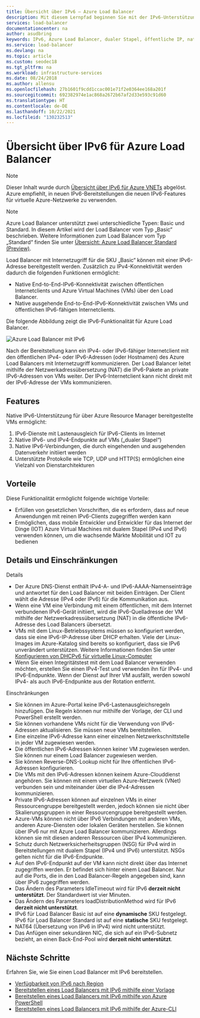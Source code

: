 ```yaml
---
title: Übersicht über IPv6 – Azure Load Balancer
description: Mit diesem Lernpfad beginnen Sie mit der IPv6-Unterstützung für Azure Load Balancer und VMs mit Lastenausgleich.
services: load-balancer
documentationcenter: na
author: asudbring
keywords: IPv6, Azure Load Balancer, dualer Stapel, öffentliche IP, natives IPv6, mobil, IoT
ms.service: load-balancer
ms.devlang: na
ms.topic: article
ms.custom: seodec18
ms.tgt_pltfrm: na
ms.workload: infrastructure-services
ms.date: 08/24/2018
ms.author: allensu
ms.openlocfilehash: 27b1601f9cdd1ccac001e71f2e0364ee168a201f
ms.sourcegitcommit: 692382974e1ac868a2672b67af2d33e593c91d60
ms.translationtype: HT
ms.contentlocale: de-DE
ms.lasthandoff: 10/22/2021
ms.locfileid: "130232513"
---
```

# <a name="overview-of-ipv6-for-azure-load-balancer"></a>Übersicht über IPv6 für Azure Load Balancer


>[!NOTE] 
>Dieser Inhalt wurde durch [Übersicht über IPv6 für Azure VNETs](../virtual-network/ip-services/ipv6-overview.md) abgelöst. Azure empfiehlt, in neuen IPv6-Bereitstellungen die neuen IPv6-Features für virtuelle Azure-Netzwerke zu verwenden.

>[!NOTE]
>Azure Load Balancer unterstützt zwei unterschiedliche Typen: Basic und Standard. In diesem Artikel wird der Load Balancer vom Typ „Basic“ beschrieben. Weitere Informationen zum Load Balancer vom Typ „Standard“ finden Sie unter [Übersicht: Azure Load Balancer Standard (Preview)](./load-balancer-overview.md).

Load Balancer mit Internetzugriff für die SKU „Basic“ können mit einer IPv6-Adresse bereitgestellt werden. Zusätzlich zu IPv4-Konnektivität werden dadurch die folgenden Funktionen ermöglicht:

* Native End-to-End-IPv6-Konnektivität zwischen öffentlichen Internetclients und Azure Virtual Machines (VMs) über den Load Balancer.
* Native ausgehende End-to-End-IPv6-Konnektivität zwischen VMs und öffentlichen IPv6-fähigen Internetclients.

Die folgende Abbildung zeigt die IPv6-Funktionalität für Azure Load Balancer.

![Azure Load Balancer mit IPv6](./media/load-balancer-ipv6-overview/load-balancer-ipv6.png)

Nach der Bereitstellung kann ein IPv4- oder IPv6-fähiger Internetclient mit den öffentlichen IPv4- oder IPv6-Adressen (oder Hostnamen) des Azure Load Balancers mit Internetzugriff kommunizieren. Der Load Balancer leitet mithilfe der Netzwerkadressübersetzung (NAT) die IPv6-Pakete an private IPv6-Adressen von VMs weiter. Der IPv6-Internetclient kann nicht direkt mit der IPv6-Adresse der VMs kommunizieren.

## <a name="features"></a>Features

Native IPv6-Unterstützung für über Azure Resource Manager bereitgestellte VMs ermöglicht:

1. IPv6-Dienste mit Lastenausgleich für IPv6-Clients im Internet
2. Native IPv6- und IPv4-Endpunkte auf VMs („dualer Stapel“)
3. Native IPv6-Verbindungen, die durch eingehenden und ausgehenden Datenverkehr initiiert werden
4. Unterstützte Protokolle wie TCP, UDP und HTTP(S) ermöglichen eine Vielzahl von Dienstarchitekturen

## <a name="benefits"></a>Vorteile

Diese Funktionalität ermöglicht folgende wichtige Vorteile:

* Erfüllen von gesetzlichen Vorschriften, die es erfordern, dass auf neue Anwendungen mit reinen IPv6-Clients zugegriffen werden kann
* Ermöglichen, dass mobile Entwickler und Entwickler für das Internet der Dinge (IOT) Azure Virtual Machines mit dualem Stapel (IPv4 und IPv6) verwenden können, um die wachsende Märkte Mobilität und IOT zu bedienen

## <a name="details-and-limitations"></a>Details und Einschränkungen

Details

* Der Azure DNS-Dienst enthält IPv4-A- und IPv6-AAAA-Namenseinträge und antwortet für den Load Balancer mit beiden Einträgen. Der Client wählt die Adresse (IPv4 oder IPv6) für die Kommunikation aus.
* Wenn eine VM eine Verbindung mit einem öffentlichen, mit dem Internet verbundenen IPv6-Gerät initiiert, wird die IPv6-Quelladresse der VM mithilfe der Netzwerkadressübersetzung (NAT) in die öffentliche IPv6-Adresse des Load Balancers übersetzt.
* VMs mit dem Linux-Betriebssystems müssen so konfiguriert werden, dass sie eine IPv6-IP-Adresse über DHCP erhalten. Viele der Linux-Images im Azure-Katalog sind bereits so konfiguriert, dass sie IPv6 unverändert unterstützen. Weitere Informationen finden Sie unter [Konfigurieren von DHCPv6 für virtuelle Linux-Computer](load-balancer-ipv6-for-linux.md)
* Wenn Sie einen Integritätstest mit dem Load Balancer verwenden möchten, erstellen Sie einen IPv4-Test und verwenden ihn für IPv4- und IPv6-Endpunkte. Wenn der Dienst auf Ihrer VM ausfällt, werden sowohl IPv4- als auch IPv6-Endpunkte aus der Rotation entfernt.

Einschränkungen

* Sie können im Azure-Portal keine IPv6-Lastenausgleichsregeln hinzufügen. Die Regeln können nur mithilfe der Vorlage, der CLI und PowerShell erstellt werden.
* Sie können vorhandene VMs nicht für die Verwendung von IPv6-Adressen aktualisieren. Sie müssen neue VMs bereitstellen.
* Eine einzelne IPv6-Adresse kann einer einzelnen Netzwerkschnittstelle in jeder VM zugewiesen werden.
* Die öffentlichen IPv6-Adressen können keiner VM zugewiesen werden. Sie können nur einem Load Balancer zugewiesen werden.
* Sie können Reverse-DNS-Lookup nicht für Ihre öffentlichen IPv6-Adressen konfigurieren.
* Die VMs mit den IPv6-Adressen können keinem Azure-Clouddienst angehören. Sie können mit einem virtuellen Azure-Netzwerk (VNet) verbunden sein und miteinander über die IPv4-Adressen kommunizieren.
* Private IPv6-Adressen können auf einzelnen VMs in einer Ressourcengruppe bereitgestellt werden, jedoch können sie nicht über Skalierungsgruppen in einer Ressourcengruppe bereitgestellt werden.
* Azure-VMs können nicht über IPv6 Verbindungen mit anderen VMs, anderen Azure-Diensten oder lokalen Geräten herstellen. Sie können über IPv6 nur mit Azure Load Balancer kommunizieren. Allerdings können sie mit diesen anderen Ressourcen über IPv4 kommunizieren.
* Schutz durch Netzwerksicherheitsgruppen (NSG) für IPv4 wird in Bereitstellungen mit dualem Stapel (IPv4 und IPv6) unterstützt. NSGs gelten nicht für die IPv6-Endpunkte.
* Auf den IPv6-Endpunkt auf der VM kann nicht direkt über das Internet zugegriffen werden. Er befindet sich hinter einem Load Balancer. Nur auf die Ports, die in den Load Balancer-Regeln angegeben sind, kann über IPv6 zugegriffen werden.
* Das Ändern des Parameters IdleTimeout wird für IPv6 **derzeit nicht unterstützt**. Der Standardwert ist vier Minuten.
* Das Ändern des Parameters loadDistributionMethod wird für IPv6 **derzeit nicht unterstützt**.
* IPv6 für Load Balancer Basic ist auf eine **dynamische** SKU festgelegt.  IPv6 für Load Balancer Standard ist auf eine **statische** SKU festgelegt.
* NAT64 (Übersetzung von IPv6 in IPv4) wird nicht unterstützt.
* Das Anfügen einer sekundären NIC, die sich auf ein IPv6-Subnetz bezieht, an einen Back-End-Pool wird **derzeit nicht unterstützt**.

## <a name="next-steps"></a>Nächste Schritte

Erfahren Sie, wie Sie einen Load Balancer mit IPv6 bereitstellen.

* [Verfügbarkeit von IPv6 nach Region](https://go.microsoft.com/fwlink/?linkid=828357)
* [Bereitstellen eines Load Balancers mit IPv6 mithilfe einer Vorlage](load-balancer-ipv6-internet-template.md)
* [Bereitstellen eines Load Balancers mit IPv6 mithilfe von Azure PowerShell](load-balancer-ipv6-internet-ps.md)
* [Bereitstellen eines Load Balancers mit IPv6 mithilfe der Azure-CLI](load-balancer-ipv6-internet-cli.md)
